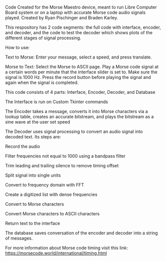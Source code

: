 Code Created for the Morse Maestro device, meant to run Libre Computer Board system or on a laptop with accurate Morse code audio signals played. Created by Ryan Pischinger and Braden Karley.


This respository has 2 code segments: the full code with interface, encoder, and decoder, and the code to test the decoder which shows plots of the different stages of signal processing.


How to use:


Text to Morse: Enter your message, select a speed, and press translate.


Morse to Text: Select the Morse to ASCII page. Play a Morse code signal at a certain words per minute that the interface slider is set to. Make sure the signal is 1000 Hz. Press the record button before playing the signal and again when the signal is completed. 


This code consists of 4 parts: Interface, Encoder, Decoder, and Database


The Interface is run on Custom Tkinter commands


The Encoder takes a message, converts it into Morse characters via a lookup table, creates an accurate bitstream, and plays the bitstream as a sine wave at the user set speed


The Decoder uses signal processing to convert an audio signal into decoded text. Its steps are:

Record the audio

Filter frequencies not equal to 1000 using a bandpass filter

Trim leading and trailing silence to remove timing offset

Split signal into single units 

Convert to frequency domain with FFT

Create a digitized list with dense frequencies

Convert to Morse characters

Convert Morse characters to ASCII characters

Return text to the interface


The database saves conversation of the encoder and decoder into a string of messages.


For more information about Morse code timing visit this link: https://morsecode.world/international/timing.html 

